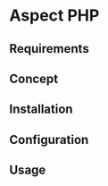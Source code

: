 # Aspect PHP #

## Requirements ##

## Concept ##

## Installation ##

## Configuration ##

## Usage ##
